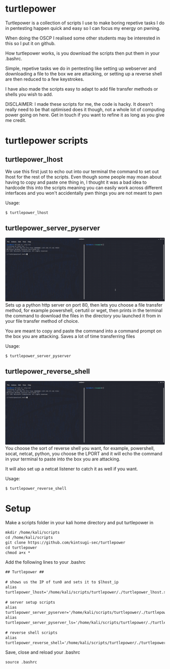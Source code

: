 # turtlepower
Turtlepower is a collection of scripts I use to make boring repetive tasks I do in pentesting happen quick and easy so I can focus my energy on pwning.

When doing the OSCP I realised some other students may be interested in this so I put it on github.

How turtlepower works, is you download the scripts then put them in your .bashrc.

Simple, repetive tasks we do in pentesting like setting up webserver and downloading a file to the box we are attacking, or setting up a reverse shell are then reduced to a few keystrokes.

I have also made the scripts easy to adapt to add file transfer methods or shells you wish to add.

DISCLAIMER:
I made these scripts for me, the code is hacky. It doesn't really need to be that optimised does it though, not a whole lot of computing power going on here.
Get in touch if you want to refine it as long as you give me credit.

# turtlepower scripts

## turtlepower_lhost
We use this first just to echo out into our terminal the command to set out lhost for the rest of the scripts. Even though some people may moan about having to copy and paste one thing in, I thought it was a bad idea to hardcode this into the scripts meaning you can easily work across different interfaces and you won't accidentally pwn things you are not meant to pwn

Usage: 
```
$ turtlepower_lhost
```
## turtlepower_server_pyserver
![](server.gif)
Sets up a python http server on port 80, then lets you choose a file transfer method, for example powershell, certutil or wget, then prints in the terminal the command to download the files in the directory you launched it from in your file transfer method of choice. 

You are meant to copy and paste the command into a command prompt on the box you are attacking. Saves a lot of time transferring files

Usage:
```
$ turtlepower_server_pyserver
```
## turtlepower_reverse_shell
![](reverse.gif)
You choose the sort of reverse shell you want, for example, powershell, socat, netcat, python, you choose the LPORT and it will echo the command in your terminal to paste into the box you are attacking. 

It will also set up a netcat listener to catch it as well if you want.

Usage:
```
$ turtlepower_reverse_shell
```

# Setup
Make a scripts folder in your kali home directory and put turtlepower in

```
mkdir /home/kali/scripts
cd /home/kali/scripts
git clone https://github.com/kintsugi-sec/turtlepower
cd turtlepower
chmod a+x *
```


Add the following lines to your .bashrc
```
## Turtlepower ## 

# shows us the IP of tun0 and sets it to $lhost_ip
alias turtlepower_lhost='/home/kali/scripts/turtlepower/./turtlepower_lhost.sh'

# server setup scripts
alias turtlepower_server_pyserver='/home/kali/scripts/turtlepower/./turtlepower_pyserver.sh'
alias turtlepower_server_pyserver_ls='/home/kali/scripts/turtlepower/./turtlepower_pyserver_ls.sh'

# reverse shell scripts
alias turtlepower_reverse_shell='/home/kali/scripts/turtlepower/./turtlepower_reverse_shell.sh'
```

Save, close and reload your .bashrc

```
source .bashrc
```
